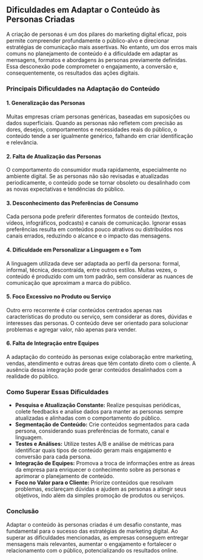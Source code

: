 
## Dificuldades em Adaptar o Conteúdo às Personas Criadas

A criação de personas é um dos pilares do marketing digital eficaz, pois permite compreender profundamente o público-alvo e direcionar estratégias de comunicação mais assertivas. No entanto, um dos erros mais comuns no planejamento de conteúdo é a dificuldade em adaptar as mensagens, formatos e abordagens às personas previamente definidas. Essa desconexão pode comprometer o engajamento, a conversão e, consequentemente, os resultados das ações digitais.

### Principais Dificuldades na Adaptação do Conteúdo

#### 1. **Generalização das Personas**
Muitas empresas criam personas genéricas, baseadas em suposições ou dados superficiais. Quando as personas não refletem com precisão as dores, desejos, comportamentos e necessidades reais do público, o conteúdo tende a ser igualmente genérico, falhando em criar identificação e relevância.

#### 2. **Falta de Atualização das Personas**
O comportamento do consumidor muda rapidamente, especialmente no ambiente digital. Se as personas não são revisadas e atualizadas periodicamente, o conteúdo pode se tornar obsoleto ou desalinhado com as novas expectativas e tendências do público.

#### 3. **Desconhecimento das Preferências de Consumo**
Cada persona pode preferir diferentes formatos de conteúdo (textos, vídeos, infográficos, podcasts) e canais de comunicação. Ignorar essas preferências resulta em conteúdos pouco atrativos ou distribuídos nos canais errados, reduzindo o alcance e o impacto das mensagens.

#### 4. **Dificuldade em Personalizar a Linguagem e o Tom**
A linguagem utilizada deve ser adaptada ao perfil da persona: formal, informal, técnica, descontraída, entre outros estilos. Muitas vezes, o conteúdo é produzido com um tom padrão, sem considerar as nuances de comunicação que aproximam a marca do público.

#### 5. **Foco Excessivo no Produto ou Serviço**
Outro erro recorrente é criar conteúdos centrados apenas nas características do produto ou serviço, sem considerar as dores, dúvidas e interesses das personas. O conteúdo deve ser orientado para solucionar problemas e agregar valor, não apenas para vender.

#### 6. **Falta de Integração entre Equipes**
A adaptação do conteúdo às personas exige colaboração entre marketing, vendas, atendimento e outras áreas que têm contato direto com o cliente. A ausência dessa integração pode gerar conteúdos desalinhados com a realidade do público.

### Como Superar Essas Dificuldades

- **Pesquisa e Atualização Constante:** Realize pesquisas periódicas, colete feedbacks e analise dados para manter as personas sempre atualizadas e alinhadas com o comportamento do público.
- **Segmentação de Conteúdo:** Crie conteúdos segmentados para cada persona, considerando suas preferências de formato, canal e linguagem.
- **Testes e Análises:** Utilize testes A/B e análise de métricas para identificar quais tipos de conteúdo geram mais engajamento e conversão para cada persona.
- **Integração de Equipes:** Promova a troca de informações entre as áreas da empresa para enriquecer o conhecimento sobre as personas e aprimorar o planejamento de conteúdo.
- **Foco no Valor para o Cliente:** Priorize conteúdos que resolvam problemas, esclareçam dúvidas e ajudem as personas a atingir seus objetivos, indo além da simples promoção de produtos ou serviços.

### Conclusão

Adaptar o conteúdo às personas criadas é um desafio constante, mas fundamental para o sucesso das estratégias de marketing digital. Ao superar as dificuldades mencionadas, as empresas conseguem entregar mensagens mais relevantes, aumentar o engajamento e fortalecer o relacionamento com o público, potencializando os resultados online.
```
